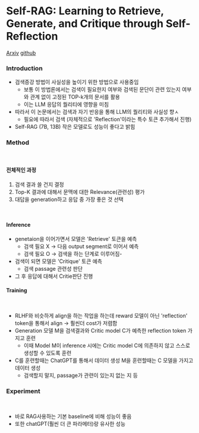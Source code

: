 # Self-RAG: Learning to Retrieve, Generate, and Critique through Self-Reflection

[Arxiv](https://arxiv.org/abs/2310.11511)     [github](https://github.com/AkariAsai/self-rag)



### Introduction

* 검색증강 방법이 사실성을 높이기 위한 방법으로 사용중임
  * 보통 이 방법론에서는 검색이 필요한지 여부와 검색된 문단이 관련 있는지 여부와 관계 없이 고정된 TOP-k개의 문서를 활용
  * 이는 LLM 응답의 퀄리티에 영향을 미침
* 따라서 이 논문에서는 검색과 자기 반응을 통해 LLM의 퀄리티와 사실성 향ㅅ
  * 필요에 따라서 검색 (자체적으로 'Reflection'이라는 특수 토큰 추가해서 진행)
* Self-RAG (7B, 13B) 작은 모델로도 성능이 좋다고 밝힘

### Method

<figure><img src="../.gitbook/assets/스크린샷 2024-01-26 오후 4.08.50.png" alt=""><figcaption></figcaption></figure>

#### 전체적인 과정

1. 검색 결과 쓸 건지 결정
2. Top-K 결과에 대해서 문맥에 대한 Relevance(관련성) 평가
3. 대답을 generation하고 응답 중 가장 좋은 것 선택

<figure><img src="../.gitbook/assets/스크린샷 2024-01-26 오후 4.09.43.png" alt=""><figcaption></figcaption></figure>

#### Inference

* genetaion을 이어가면서 모델은 'Retrieve' 토큰을 예측
  * 검색 필요 X -> 다음 output segment로 이어서 예측
  * 검색 필요 O -> 검색을 하는  단계로 이루어짐-
* 검색이 되면 모델은 'Critique' 토큰 예측
  * 검색 passage 관련성 판단
* 그 후 응답에 대해서 Critie판단 진행

#### Training

<figure><img src="../.gitbook/assets/스크린샷 2024-01-26 오후 4.10.25.png" alt=""><figcaption></figcaption></figure>

* RLHF와 비슷하게 align을 하는 작업을 하는데 reward 모델이 아닌 'reflection' token을 통해서 align -> 훨씬더 cost가 저렴함
* Generation 모델 M을 검색결과와 Critic model C가 예측한 reflection token 가지고 훈련
  * 이때 Model M이 inference 시에는 Critic model C에 의존하지 않고 스스로 생성할 수 있도록 훈련
* C를 훈련할때는 ChatGPT를 통해서 데이터 생성 M을 훈련할때는 C 모델을 가지고 데이터 생성
  * 검색할지 말지, passage가 관련이 있는지 없는 지 등



### Experiment

<figure><img src="../.gitbook/assets/스크린샷 2024-01-26 오후 4.11.03.png" alt=""><figcaption></figcaption></figure>

* 바로 RAG사용하는 기본 baseline에 비해 성능이 좋음
* 또한 chatGPT(훨씬 더 큰 파라메터)랑 유사한 성능




